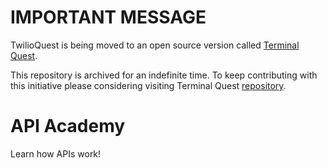 # IMPORTANT MESSAGE

TwilioQuest is being moved to an open source version called [Terminal Quest](https://terminal.quest/).

This repository is archived for an indefinite time. To keep contributing with this initiative please considering visiting Terminal Quest [repository](https://github.com/TerminalQuest).

# API Academy

Learn how APIs work!
